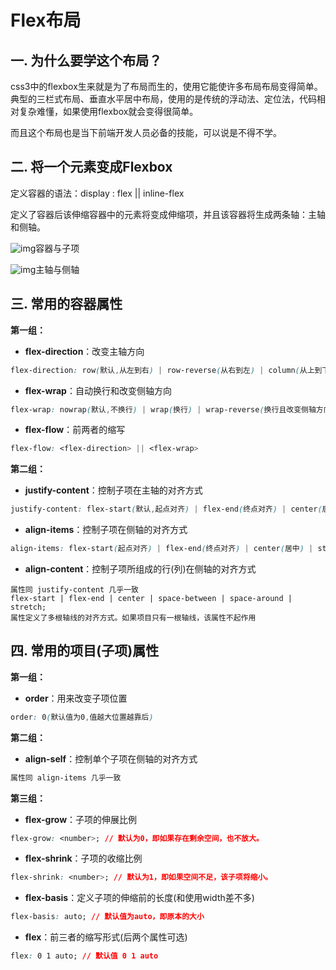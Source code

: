 # Flex布局

## **一. 为什么要学这个布局？**

css3中的flexbox生来就是为了布局而生的，使用它能使许多布局布局变得简单。典型的三栏式布局、垂直水平居中布局，使用的是传统的浮动法、定位法，代码相对复杂难懂，如果使用flexbox就会变得很简单。

而且这个布局也是当下前端开发人员必备的技能，可以说是不得不学。

## **二. 将一个元素变成Flexbox**

定义容器的语法：display : flex || inline-flex

定义了容器后该伸缩容器中的元素将变成伸缩项，并且该容器将生成两条轴：主轴和侧轴。

![img](https://pic1.zhimg.com/80/v2-c022f4b77422c04501e0d148cba54bc0_720w.jpg)容器与子项

![img](https://pic3.zhimg.com/80/v2-81f40c95b4ec063dec9f6843a70fe506_720w.jpg)主轴与侧轴

## **三. 常用的容器属性**

**第一组：**

- **flex-direction**：改变主轴方向

```css
flex-direction: row(默认,从左到右) | row-reverse(从右到左) | column(从上到下) | column-reverse(从下到上)
```

- **flex-wrap**：自动换行和改变侧轴方向

```css
flex-wrap: nowrap(默认,不换行) | wrap(换行) | wrap-reverse(换行且改变侧轴方向)
```

- **flex-flow**：前两者的缩写

```css
flex-flow: <flex-direction> || <flex-wrap>
```

**第二组：**

- **justify-content**：控制子项在主轴的对齐方式

```css
justify-content: flex-start(默认,起点对齐) | flex-end(终点对齐) | center(居中) | space-between(两端对齐) | space-around(平均分配)
```

- **align-items**：控制子项在侧轴的对齐方式

```css
align-items: flex-start(起点对齐) | flex-end(终点对齐) | center(居中) | stretch(默认值,未设置高度就铺满侧轴)|baseline(项目的第一行文字的基线对齐)
```

- **align-content**：控制子项所组成的行(列)在侧轴的对齐方式

```text
属性同 justify-content 几乎一致
flex-start | flex-end | center | space-between | space-around | stretch;
属性定义了多根轴线的对齐方式。如果项目只有一根轴线，该属性不起作用
```

## **四. 常用的项目(子项)属性**

**第一组：**

- **order**：用来改变子项位置

```css
order: 0(默认值为0,值越大位置越靠后)
```

**第二组：**

- **align-self**：控制单个子项在侧轴的对齐方式

```css
属性同 align-items 几乎一致
```

**第三组：**

- **flex-grow**：子项的伸展比例

```css
flex-grow: <number>; // 默认为0，即如果存在剩余空间，也不放大。
```

- **flex-shrink**：子项的收缩比例

```css
flex-shrink: <number>; // 默认为1，即如果空间不足，该子项将缩小。
```

- **flex-basis**：定义子项的伸缩前的长度(和使用width差不多)

```css
flex-basis: auto; // 默认值为auto，即原本的大小
```

- **flex**：前三者的缩写形式(后两个属性可选)

```css
flex: 0 1 auto; // 默认值 0 1 auto
```